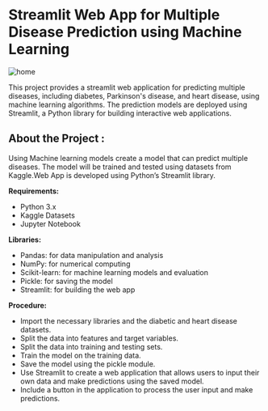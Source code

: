 # Streamlit Web App for Multiple Disease Prediction using Machine Learning

![home](https://github.com/TusharRamani/Multiple-disease-app/assets/166124942/db922bb5-8e59-4c9c-a5a3-c8f8e0925a8d)

This project provides a streamlit web application for predicting multiple diseases, including diabetes, Parkinson's disease, and heart disease, using machine learning algorithms. The prediction models are deployed using Streamlit, a Python library for building interactive web applications.

## About the Project : 
Using Machine learning models create a model that can predict multiple diseases. The model will be trained and tested using datasets from Kaggle.Web App is developed using Python’s Streamlit library.

**Requirements:**

- Python 3.x
- Kaggle Datasets
- Jupyter Notebook

**Libraries:** 
- Pandas: for data manipulation and analysis
- NumPy: for numerical computing
- Scikit-learn: for machine learning models and evaluation
- Pickle: for saving the model
- Streamlit: for building the web app

**Procedure:** 
- Import the necessary libraries and the diabetic and heart disease datasets.
- Split the data into features and target variables.
- Split the data into training and testing sets.
- Train the model on the training data.
- Save the model using the pickle module.
- Use Streamlit to create a web application that allows users to input their own data and make predictions using the saved model.
- Include a button in the application to process the user input and make predictions.

